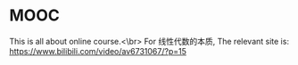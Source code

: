 # MOOC
This is all about online course.<\br>
For 线性代数的本质, The relevant site is: https://www.bilibili.com/video/av6731067/?p=15
